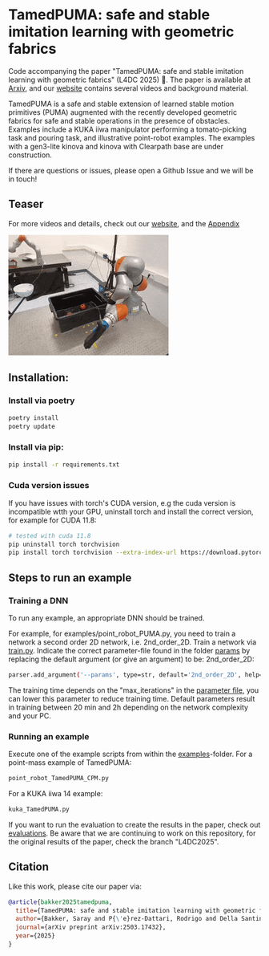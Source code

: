# TamedPUMA: safe and stable imitation learning with geometric fabrics 

Code accompanying the paper "TamedPUMA: safe and stable imitation learning with geometric fabrics" (L4DC 2025) :tiger:. 
The paper is available at [Arxiv](https://arxiv.org/abs/2503.17432v1), and our [website](https://autonomousrobots.nl/paper_websites/pumafabrics) contains several videos and background material. 

TamedPUMA is a safe and stable extension of learned stable motion primitives (PUMA) augmented with the recently developed
geometric fabrics for safe and stable operations in the presence of obstacles.
Examples include a KUKA iiwa manipulator performing a tomato-picking task and pouring task, and illustrative point-robot examples. 
The examples with a gen3-lite kinova and kinova with Clearpath base are under construction.

If there are questions or issues, please open a Github Issue and we will be in touch!

## Teaser
For more videos and details, check out our [website](https://autonomousrobots.nl/paper_websites/pumafabrics), and the [Appendix](/assets/TamedPUMA_appendix.pdf)

<img src="assets/CPM43_video.gif" alt="">

## Installation:
### Install via poetry
```bash
poetry install
poetry update
```

### Install via pip:
```bash
pip install -r requirements.txt
```

### Cuda version issues
If you have issues with torch's CUDA version, e.g the cuda version is incompatible wtth your GPU, uninstall torch and install the correct version, for example for CUDA 11.8:
```bash
# tested with cuda 11.8
pip uninstall torch torchvision
pip install torch torchvision --extra-index-url https://download.pytorch.org/whl/cu118
```

## Steps to run an example
### Training a DNN
To run any example, an appropriate DNN should be trained. 

For example, for  examples/point_robot_PUMA.py, you need to train a network a second order 2D network, i.e. 2nd_order_2D.
Train a network via [train.py](pumafabrics/puma_adapted/train.py).
Indicate the correct parameter-file found in the folder [params](pumafabrics/puma_adapted/params) by replacing the default argument (or give an argument) to be: 2nd_order_2D:
 ```bash
parser.add_argument('--params', type=str, default='2nd_order_2D', help='')
 ```
The training time depends on the "max_iterations" in the [parameter file](pumafabrics/puma_adapted/params/2nd_order_2D.py), you can lower this parameter to reduce training time.
Default parameters result in training between 20 min and 2h depending on the network complexity and your PC. 

### Running an example
Execute one of the example scripts from within the [examples](examples)-folder. For a point-mass example of TamedPUMA:
```bash
point_robot_TamedPUMA_CPM.py
```

For a KUKA iiwa 14 example:
```bash
kuka_TamedPUMA.py
```

If you want to run the evaluation to create the results in the paper, check out [evaluations](evaluations). 
Be aware that we are continuing to work on this repository, for the original results of the paper, check the branch "L4DC2025".

## Citation
Like this work, please cite our paper via:
```bibtex
@article{bakker2025tamedpuma,
  title={TamedPUMA: safe and stable imitation learning with geometric fabrics},
  author={Bakker, Saray and P{\'e}rez-Dattari, Rodrigo and Della Santina, Cosimo and B{\"o}hmer, Wendelin and Alonso-Mora, Javier},
  journal={arXiv preprint arXiv:2503.17432},
  year={2025}
}
```


